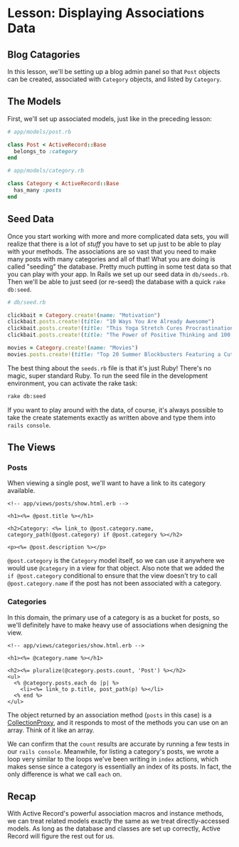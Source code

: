 # Lesson: Displaying Associations Data

## Blog Catagories

In this lesson, we'll be setting up a blog admin panel so that `Post` objects can be created, associated with `Category` objects, and listed by `Category`.

## The Models

First, we'll set up associated models, just like in the preceding lesson:

```ruby
# app/models/post.rb

class Post < ActiveRecord::Base
  belongs_to :category
end
```

```ruby
# app/models/category.rb

class Category < ActiveRecord::Base
  has_many :posts
end
```

## Seed Data

Once you start working with more and more complicated data sets, you will realize that there is a lot of _stuff_ you have to set up just to be able to play with your methods. The associations are so vast that you need to make many posts with many categories and all of that! What you are doing is called "seeding" the database. Pretty much putting in some test data so that you can play with your app. In Rails we set up our seed data in `db/seeds.rb`. Then we'll be able to just seed (or re-seed) the database with a quick `rake db:seed`.

```ruby
# db/seed.rb

clickbait = Category.create!(name: "Motivation")
clickbait.posts.create!(title: "10 Ways You Are Already Awesome")
clickbait.posts.create!(title: "This Yoga Stretch Cures Procrastination, Maybe")
clickbait.posts.create!(title: "The Power of Positive Thinking and 100 Gallons of Coffee")

movies = Category.create!(name: "Movies")
movies.posts.create!(title: "Top 20 Summer Blockbusters Featuring a Cute Dog")
```

The best thing about the `seeds.rb` file is that it's just Ruby! There's no magic, super standard Ruby. To run the seed file in the development environment, you can activate the rake task:

```bash
rake db:seed
```

If you want to play around with the data, of course, it's always possible to take the create statements exactly as written above and type them into `rails console`.

## The Views

### Posts

When viewing a single post, we'll want to have a link to its category available.

```erb
<!-- app/views/posts/show.html.erb -->

<h1><%= @post.title %></h1>

<h2>Category: <%= link_to @post.category.name, category_path(@post.category) if @post.category %></h2>

<p><%= @post.description %></p>
```

`@post.category` is the `Category` model itself, so we can use it anywhere we would use `@category` in a view for that object. Also note that we added the `if @post.category` conditional to ensure that the view doesn't try to call `@post.category.name` if the post has not been associated with a category.

### Categories

In this domain, the primary use of a category is as a bucket for posts, so we'll definitely have to make heavy use of associations when designing the view.

```erb
<!-- app/views/categories/show.html.erb -->

<h1><%= @category.name %></h1>

<h2><%= pluralize(@category.posts.count, 'Post') %></h2>
<ul>
  <% @category.posts.each do |p| %>
    <li><%= link_to p.title, post_path(p) %></li>
  <% end %>
</ul>
```

The object returned by an association method (`posts` in this case) is a [CollectionProxy](https://edgeapi.rubyonrails.org/classes/ActiveRecord/Associations/CollectionProxy.html), and it responds to most of the methods you can use on an array. Think of it like an array.

We can confirm that the `count` results are accurate by running a few tests in our `rails console`. Meanwhile, for listing a category's posts, we wrote a loop very similar to the loops we've been writing in `index` actions, which makes sense since a category is essentially an index of its posts. In fact, the only difference is what we call `each` on.

## Recap

With Active Record's powerful association macros and instance methods, we can treat related models exactly the same as we treat directly-accessed models. As long as the database and classes are set up correctly, Active Record will figure the rest out for us.
